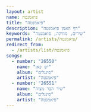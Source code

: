 ```yaml
---
layout: artist
name: פיאמנטה
title: "פיאמנטה"
description: "דף האמן פיאמנטה"
keywords: "שירים, מוזיקה, פיאמנטה"
permalink: /artists/פיאמנטה/
redirect_from:
  - /artists/list/פיאמנטה
songs:
  - number: "26550"
    name: "יש כאן"
    album: "סינגלים"
    artist: "פיאמנטה"
  - number: "26551"
    name: "שיר הבר מצוה"
    album: "סינגלים"
    artist: "פיאמנטה"
---
```

